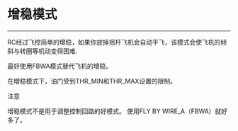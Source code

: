 # 增稳模式

---

RC经过飞控简单的增稳，如果你放掉摇杆飞机会自动平飞，该模式会使飞机的倾斜与转圈等机动变得困难.

最好使用FBWA模式替代飞机的增稳。

在增稳模式下，油门受到THR\_MIN和THR\_MAX设置的限制。

注意

增稳模式不是用于调整控制回路的好模式。 使用FLY BY WIRE\_A（FBWA）就好多了。

  


